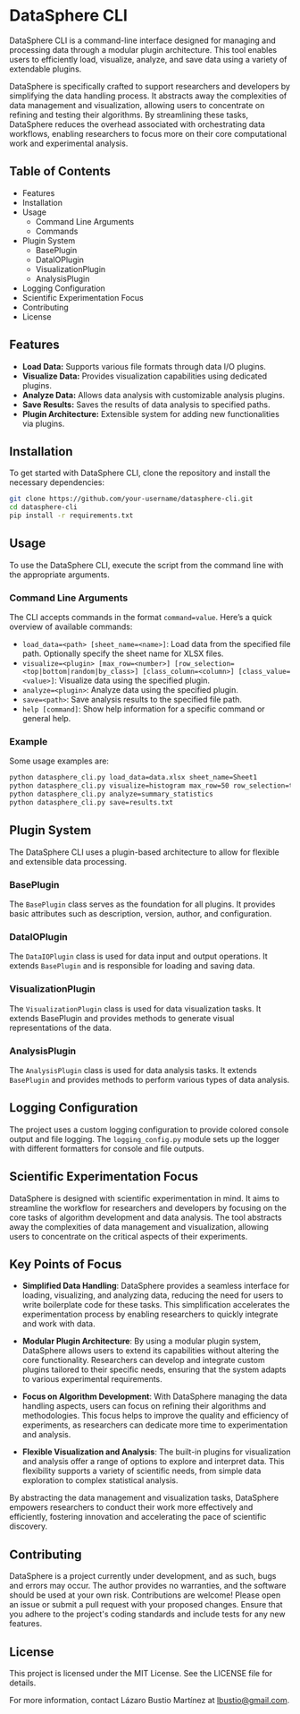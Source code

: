 # DataSphere CLI

DataSphere CLI is a command-line interface designed for managing and processing data through a modular plugin architecture. This tool enables users to efficiently load, visualize, analyze, and save data using a variety of extendable plugins.

DataSphere is specifically crafted to support researchers and developers by simplifying the data handling process. It abstracts away the complexities of data management and visualization, allowing users to concentrate on refining and testing their algorithms. By streamlining these tasks, DataSphere reduces the overhead associated with orchestrating data workflows, enabling researchers to focus more on their core computational work and experimental analysis.

## Table of Contents

- Features
- Installation
- Usage
  - Command Line Arguments
  - Commands
- Plugin System
  - BasePlugin
  - DataIOPlugin
  - VisualizationPlugin
  - AnalysisPlugin
- Logging Configuration
- Scientific Experimentation Focus
- Contributing
- License

## Features

- **Load Data:** Supports various file formats through data I/O plugins.
- **Visualize Data:** Provides visualization capabilities using dedicated plugins.
- **Analyze Data:** Allows data analysis with customizable analysis plugins.
- **Save Results:** Saves the results of data analysis to specified paths.
- **Plugin Architecture:** Extensible system for adding new functionalities via plugins.

## Installation

To get started with DataSphere CLI, clone the repository and install the necessary dependencies:

```bash
git clone https://github.com/your-username/datasphere-cli.git
cd datasphere-cli
pip install -r requirements.txt
```

## Usage

To use the DataSphere CLI, execute the script from the command line with the appropriate arguments.

### Command Line Arguments

The CLI accepts commands in the format `command=value`. Here’s a quick overview of available commands:

- `load_data=<path> [sheet_name=<name>]`: Load data from the specified file path. Optionally specify the sheet name for XLSX files.
- `visualize=<plugin> [max_row=<number>] [row_selection=<top|bottom|random|by_class>] [class_column=<column>] [class_value=<value>]`: Visualize data using the specified plugin.
- `analyze=<plugin>`: Analyze data using the specified plugin.
- `save=<path>`: Save analysis results to the specified file path.
- `help [command]`: Show help information for a specific command or general help.

### Example

Some usage examples are:

```bash
python datasphere_cli.py load_data=data.xlsx sheet_name=Sheet1
python datasphere_cli.py visualize=histogram max_row=50 row_selection=top class_column=Category
python datasphere_cli.py analyze=summary_statistics
python datasphere_cli.py save=results.txt
```

## Plugin System

The DataSphere CLI uses a plugin-based architecture to allow for flexible and extensible data processing.

### BasePlugin

The `BasePlugin` class serves as the foundation for all plugins. It provides basic attributes such as description, version, author, and configuration.

### DataIOPlugin

The `DataIOPlugin` class is used for data input and output operations. It extends `BasePlugin` and is responsible for loading and saving data.

### VisualizationPlugin

The `VisualizationPlugin` class is used for data visualization tasks. It extends BasePlugin and provides methods to generate visual representations of the data.

### AnalysisPlugin

The `AnalysisPlugin` class is used for data analysis tasks. It extends `BasePlugin` and provides methods to perform various types of data analysis.

## Logging Configuration

The project uses a custom logging configuration to provide colored console output and file logging. The `logging_config.py` module sets up the logger with different formatters for console and file outputs.

## Scientific Experimentation Focus

DataSphere is designed with scientific experimentation in mind. It aims to streamline the workflow for researchers and developers by focusing on the core tasks of algorithm development and data analysis. The tool abstracts away the complexities of data management and visualization, allowing users to concentrate on the critical aspects of their experiments.

## Key Points of Focus

- **Simplified Data Handling**: DataSphere provides a seamless interface for loading, visualizing, and analyzing data, reducing the need for users to write boilerplate code for these tasks. This simplification accelerates the experimentation process by enabling researchers to quickly integrate and work with data.

- **Modular Plugin Architecture**: By using a modular plugin system, DataSphere allows users to extend its capabilities without altering the core functionality. Researchers can develop and integrate custom plugins tailored to their specific needs, ensuring that the system adapts to various experimental requirements.

- **Focus on Algorithm Development**: With DataSphere managing the data handling aspects, users can focus on refining their algorithms and methodologies. This focus helps to improve the quality and efficiency of experiments, as researchers can dedicate more time to experimentation and analysis.

- **Flexible Visualization and Analysis**: The built-in plugins for visualization and analysis offer a range of options to explore and interpret data. This flexibility supports a variety of scientific needs, from simple data exploration to complex statistical analysis.

By abstracting the data management and visualization tasks, DataSphere empowers researchers to conduct their work more effectively and efficiently, fostering innovation and accelerating the pace of scientific discovery.

## Contributing

DataSphere is a project currently under development, and as such, bugs and errors may occur. The author provides no warranties, and the software should be used at your own risk. Contributions are welcome! Please open an issue or submit a pull request with your proposed changes. Ensure that you adhere to the project's coding standards and include tests for any new features.

## License

This project is licensed under the MIT License. See the LICENSE file for details.

For more information, contact Lázaro Bustio Martínez at <lbustio@gmail.com>.
